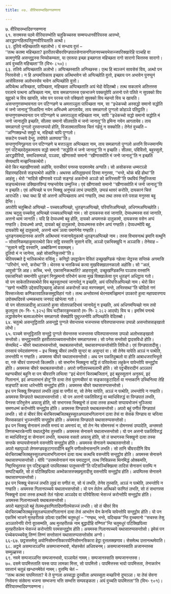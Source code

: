 ```yaml
---
title: ०७. वीरियारम्भादिवग्गवण्णना

---
```

७. वीरियारम्भादिवग्गवण्णना  
६१. सत्तमस्स पठमे वीरियारम्भोति चतुकिच्चस्स सम्मप्पधानवीरियस्स आरम्भो, आरद्धपग्गहितपरिपुण्णवीरियताति अत्थो।  
६२. दुतिये महिच्छताति महालोभो। यं सन्धाय वुत्तं –  
‘‘तत्थ कतमा महिच्छता? इतरीतरचीवरपिण्डपातसेनासनगिलानपच्चयभेसज्जपरिक्खारेहि पञ्चहि वा कामगुणेहि असन्तुट्ठस्स भिय्योकम्यता, या एवरूपा इच्छा इच्छागता महिच्छता रागो सारागो चित्तस्स सारागो। अयं वुच्चति महिच्छता’’ति (विभ॰ ८५०)।  
६३. ततिये अप्पिच्छताति अलोभो। अप्पिच्छस्साति अनिच्छस्स। एत्थ हि ब्यञ्जनं सावसेसं विय, अत्थो पन निरवसेसो। न हि अप्पमत्तिकाय इच्छाय अत्थिभावेन सो अप्पिच्छोति वुत्तो, इच्छाय पन अभावेन पुनप्पुनं आसेवितस्स अलोभस्सेव भावेन अप्पिच्छोति वुत्तो।  
अपिचेत्थ अत्रिच्छता, पापिच्छता, महिच्छता अप्पिच्छताति अयं भेदो वेदितब्बो। तत्थ सकलाभे अतित्तस्स परलाभे पत्थना अत्रिच्छता नाम, याय समन्नागतस्स एकभाजने पक्कपूवेपि अत्तनो पत्ते पतिते न सुपक्को विय खुद्दको च विय खायति, स्वेव पन परस्स पत्ते पक्खित्तो सुपक्को विय महन्तो विय च खायति। असन्तगुणसम्भावनता पन पटिग्गहणे च अमत्तञ्ञुता पापिच्छता नाम, सा ‘‘इधेकच्चो अस्सद्धो समानो सद्धोति मं जनो जानातू’’तिआदिना नयेन अभिधम्मे आगतायेव, ताय समन्नागतो पुग्गलो कोहञ्ञे पतिट्ठाति। सन्तगुणसम्भावनता पन पटिग्गहणे च अमत्तञ्ञुता महिच्छता नाम, सापि ‘‘इधेकच्चो सद्धो समानो सद्धोति मं जनो जानातूति इच्छति, सीलवा समानो सीलवाति मं जनो जानातू’’ति इमिना नयेन आगतायेव। ताय समन्नागतो पुग्गलो दुस्सन्तप्पयो होति, विजातमातापिस्स चित्तं गहेतुं न सक्कोति। तेनेतं वुच्चति –  
‘‘अग्गिक्खन्धो समुद्दो च, महिच्छो चापि पुग्गलो।  
सकटेन पच्चये देन्तु, तयोपेते अतप्पया’’ति॥  
सन्तगुणनिगूहनता पन पटिग्गहणे च मत्तञ्ञुता अप्पिच्छता नाम, ताय समन्नागतो पुग्गलो अत्तनि विज्जमानम्पि गुणं पटिच्छादेतुकामताय सद्धो समानो ‘‘सद्धोति मं जनो जानातू’’ति न इच्छति। सीलवा, पविवित्तो, बहुस्सुतो, आरद्धवीरियो, समाधिसम्पन्नो, पञ्ञवा, खीणासवो समानो ‘‘खीणासवोति मं जनो जानातू’’ति न इच्छति सेय्यथापि मज्झन्तिकत्थेरो।  
थेरो किर महाखीणासवो अहोसि, पत्तचीवरं पनस्स पादमत्तमेव अग्घति। सो असोकस्स धम्मरञ्ञो विहारमहदिवसे सङ्घत्थेरो अहोसि। अथस्स अतिलूखभावं दिस्वा मनुस्सा, ‘‘भन्ते, थोकं बहि होथा’’ति आहंसु। थेरो ‘‘मादिसे खीणासवे रञ्ञो सङ्गहं अकरोन्ते अञ्ञो को करिस्सती’’ति पथवियं निमुज्जित्वा सङ्घत्थेरस्स उक्खित्तपिण्डं गण्हन्तोयेव उम्मुज्जि। एवं खीणासवो समानो ‘‘खीणासवोति मं जनो जानातू’’ति न इच्छति। एवं अप्पिच्छो च पन भिक्खु अनुप्पन्नं लाभं उप्पादेति, उप्पन्नं थावरं करोति, दायकानं चित्तं आराधेति। यथा यथा हि सो अत्तनो अप्पिच्छताय अप्पं गण्हाति, तथा तथा तस्स वत्ते पसन्ना मनुस्सा बहू देन्ति।  
अपरोपि चतुब्बिधो अप्पिच्छो – पच्चयअप्पिच्छो, धुतङ्गअप्पिच्छो, परियत्तिअप्पिच्छो, अधिगमअप्पिच्छोति। तत्थ चतूसु पच्चयेसु अप्पिच्छो पच्चयअप्पिच्छो नाम। सो दायकस्स वसं जानाति, देय्यधम्मस्स वसं जानाति, अत्तनो थामं जानाति। यदि हि देय्यधम्मो बहु होति, दायको अप्पमत्तकं दातुकामो, दायकस्स वसेन अप्पं गण्हाति। देय्यधम्मो अप्पो, दायको बहुं दातुकामो, देय्यधम्मस्स वसेन अप्पं गण्हाति। देय्यधम्मोपि बहु, दायकोपि बहुं दातुकामो, अत्तनो थामं ञत्वा पमाणेनेव गण्हाति।  
धुतङ्गसमादानस्स अत्तनि अत्थिभावं नजानापेतुकामो धुतङ्गअप्पिच्छो नाम। तस्स विभावनत्थं इमानि वत्थूनि – सोसानिकमहाकुमारत्थेरो किर सट्ठि वस्सानि सुसाने वसि, अञ्ञो एकभिक्खुपि न अञ्ञासि। तेनेवाह –  
‘‘सुसाने सट्ठि वस्सानि, अब्बोकिण्णं वसामहम्।  
दुतियो मं न जानेय्य, अहो सोसानिकुत्तमो’’ति॥  
चेतियपब्बते द्वे भातिकत्थेरा वसिंसु। कनिट्ठो उपट्ठाकेन पेसितं उच्छुखण्डिकं गहेत्वा जेट्ठस्स सन्तिकं अगमासि ‘‘परिभोगं, भन्ते, करोथा’’ति। थेरस्स च भत्तकिच्चं कत्वा मुखविक्खालनकालो अहोसि। सो ‘‘अलं, आवुसो’’ति आह। कच्चि, भन्ते, एकासनिकत्थाति? आहरावुसो, उच्छुखण्डिकन्ति पञ्ञास वस्सानि एकासनिको समानोपि धुतङ्गं निगूहमानो परिभोगं कत्वा मुखं विक्खालेत्वा पुन धुतङ्गं अधिट्ठाय गतो।  
यो पन साकेततिस्सत्थेरो विय बहुस्सुतभावं जानापेतुं न इच्छति, अयं परियत्तिअप्पिच्छो नाम। थेरो किर ‘‘खणो नत्थीति उद्देसपरिपुच्छासु ओकासं अकरोन्तो कदा मरणक्खणं, भन्ते, लभिस्सथा’’ति चोदितो गणं विस्सज्जेत्वा कणिकारवालिकसमुद्दविहारं गतो। तत्थ अन्तोवस्सं थेरनवमज्झिमानं उपकारो हुत्वा महापवारणाय उपोसथदिवसे धम्मकथाय जनपदं खोभेत्वा गतो।  
यो पन सोतापन्नादीसु अञ्ञतरो हुत्वा सोतापन्नादिभावं जानापेतुं न इच्छति, अयं अधिगमप्पिच्छो नाम तयो कुलपुत्ता (म॰ नि॰ १.३२५) विय घटीकारकुम्भकारो (म॰ नि॰ २.२८२ आदयो) विय च। इमस्मिं पनत्थे लद्धासेवनेन बलवअलोभेन समन्नागतो सेक्खोपि पुथुज्जनोपि अप्पिच्छोति वेदितब्बो।  
६४. चतुत्थे असन्तुट्ठिताति असन्तुट्ठे पुग्गले सेवन्तस्स भजन्तस्स पयिरुपासन्तस्स उप्पन्नो असन्तोससङ्खातो लोभो।  
६५. पञ्चमे सन्तुट्ठिताति सन्तुट्ठे पुग्गले सेवन्तस्स भजन्तस्स पयिरुपासन्तस्स उप्पन्नो अलोभसङ्खातो सन्तोसो। सन्तुट्ठस्साति इतरीतरपच्चयसन्तोसेन समन्नागतस्स। सो पनेस सन्तोसो द्वादसविधो होति। सेय्यथिदं – चीवरे यथालाभसन्तोसो, यथाबलसन्तोसो, यथासारुप्पसन्तोसोति तिविधो। एवं पिण्डपातादीसु।  
तस्सायं पभेदसंवण्णना – इध भिक्खु चीवरं लभति सुन्दरं वा असुन्दरं वा। सो तेनेव यापेति अञ्ञं न पत्थेति, लभन्तोपि न गण्हाति। अयमस्स चीवरे यथालाभसन्तोसो। अथ पन पकतिदुब्बलो वा होति आबाधजराभिभूतो वा, गरुं चीवरं पारुपन्तो किलमति। सो सभागेन भिक्खुना सद्धिं तं परिवत्तेत्वा लहुकेन यापेन्तोपि सन्तुट्ठोव होति। अयमस्स चीवरे यथाबलसन्तोसो। अपरो पणीतपच्चयलाभी होति। सो पट्टचीवरादीनं अञ्ञतरं महग्घचीवरं बहूनि वा पन चीवरानि लभित्वा ‘‘इदं थेरानं चिरपब्बजितानं, इदं बहुस्सुतानं अनुरूपं, इदं गिलानानं, इदं अप्पलाभानं होतू’’ति दत्वा तेसं पुराणचीवरं वा सङ्कारकूटादितो वा नन्तकानि उच्चिनित्वा तेहि सङ्घाटिं कत्वा धारेन्तोपि सन्तुट्ठोव होति। अयमस्स चीवरे यथासारुप्पसन्तोसो।  
इध पन भिक्खु पिण्डपातं लभति लूखं वा पणीतं वा, सो तेनेव यापेति, अञ्ञं न पत्थेति, लभन्तोपि न गण्हाति। अयमस्स पिण्डपाते यथालाभसन्तोसो। यो पन अत्तनो पकतिविरुद्धं वा ब्याधिविरुद्धं वा पिण्डपातं लभति, येनस्स परिभुत्तेन अफासु होति, सो सभागस्स भिक्खुनो तं दत्वा तस्स हत्थतो सप्पायभोजनं भुञ्जित्वा समणधम्मं करोन्तोपि सन्तुट्ठोव होति। अयमस्स पिण्डपाते यथाबलसन्तोसो। अपरो बहुं पणीतं पिण्डपातं लभति। सो तं चीवरं विय थेरचिरपब्बजितबहुस्सुतअप्पलाभगिलानानं दत्वा तेसं वा सेसकं पिण्डाय वा चरित्वा मिस्सकाहारं भुञ्जन्तोपि सन्तुट्ठोव होति। अयमस्स पिण्डपाते यथासारुप्पसन्तोसो।  
इध पन भिक्खु सेनासनं लभति मनापं वा अमनापं वा, सो तेन नेव सोमनस्सं न दोमनस्सं उप्पादेति, अन्तमसो तिणसन्थारकेनापि यथालद्धेनेव तुस्सति। अयमस्स सेनासने यथालाभसन्तोसो। यो पन अत्तनो पकतिविरुद्धं वा ब्याधिविरुद्धं वा सेनासनं लभति, यत्थस्स वसतो अफासु होति, सो तं सभागस्स भिक्खुनो दत्वा तस्स सन्तके सप्पायसेनासने वसन्तोपि सन्तुट्ठोव होति। अयमस्स सेनासने यथाबलसन्तोसो।  
अपरो महापुञ्ञो लेणमण्डपकूटागारादीनि बहूनि पणीतसेनासनानि लभति। सो तानि चीवरादीनि विय थेरचिरपब्बजितबहुस्सुतअप्पलाभगिलानानं दत्वा यत्थ कत्थचि वसन्तोपि सन्तुट्ठोव होति। अयमस्स सेनासने यथासारुप्पसन्तोसो। योपि ‘‘उत्तमसेनासनं नाम पमादट्ठानं, तत्थ निसिन्नस्स थिनमिद्धं ओक्कमति, निद्दाभिभूतस्स पुन पटिबुज्झतो पापवितक्का पातुभवन्ती’’ति पटिसञ्चिक्खित्वा तादिसं सेनासनं पत्तम्पि न सम्पटिच्छति, सो तं पटिक्खिपित्वा अब्भोकासरुक्खमूलादीसु वसन्तोपि सन्तुट्ठोव होति। अयम्पिस्स सेनासने यथासारुप्पसन्तोसो।  
इध पन भिक्खु भेसज्जं लभति लूखं वा पणीतं वा, सो यं लभति, तेनेव तुस्सति, अञ्ञं न पत्थेति, लभन्तोपि न गण्हाति। अयमस्स गिलानपच्चये यथालाभसन्तोसो। यो पन तेलेन अत्थिको फाणितं लभति, सो तं सभागस्स भिक्खुनो दत्वा तस्स हत्थतो तेलं गहेत्वा अञ्ञदेव वा परियेसित्वा भेसज्जं करोन्तोपि सन्तुट्ठोव होति। अयमस्स गिलानपच्चये यथाबलसन्तोसो।  
अपरो महापुञ्ञो बहुं तेलमधुफाणितादिपणीतभेसज्जं लभति। सो तं चीवरं विय थेरचिरपब्बजितबहुस्सुतअप्पलाभगिलानानं दत्वा तेसं आभतेन येन केनचि यापेन्तोपि सन्तुट्ठोव होति। यो पन एकस्मिं भाजने मुत्तहरीतकं ठपेत्वा एकस्मिं चतुमधुरं – ‘‘गण्हथ, भन्ते, यदिच्छक’’न्ति वुच्चमानो ‘‘सचस्स तेसु अञ्ञतरेनपि रोगो वूपसम्मति, अथ मुत्तहरीतकं नाम बुद्धादीहि वण्णित’’न्ति चतुमधुरं पटिक्खिपित्वा मुत्तहरीतकेन भेसज्जं करोन्तोपि परमसन्तुट्ठोव होति। अयमस्स गिलानपच्चये यथासारुप्पसन्तोसो। इमेसं पन पच्चेकपच्चयेसु तिण्णं तिण्णं सन्तोसानं यथासारुप्पसन्तोसोव अग्गो।  
६६-६७. छट्ठसत्तमेसु अयोनिसोमनसिकारयोनिसोमनसिकारा हेट्ठा वुत्तलक्खणाव। सेसमेत्थ उत्तानत्थमेवाति।  
६८. अट्ठमे असम्पजञ्ञन्ति असम्पजानभावो, मोहस्सेतं अधिवचनम्। असम्पजानस्साति अजानन्तस्स सम्मुळ्हस्स।  
६९. नवमे सम्पजञ्ञन्ति सम्पजानभावो, पञ्ञायेतं नामम्। सम्पजानस्साति सम्पजानन्तस्स।  
७०. दसमे पापमित्तताति यस्स पापा लामका मित्ता, सो पापमित्तो। पापमित्तस्स भावो पापमित्तता, तेनाकारेन पवत्तानं चतुन्नं खन्धानमेवेतं नामम्। वुत्तम्पि चेतं –  
‘‘तत्थ कतमा पापमित्तता? ये ते पुग्गला अस्सद्धा दुस्सीला अप्पस्सुता मच्छरिनो दुप्पञ्ञा। या तेसं सेवना निसेवना संसेवना भजना सम्भजना भत्ति सम्भत्ति सम्पवङ्कता। अयं वुच्चति पापमित्तता’’ति (विभ॰ ९०१)।  
वीरियारम्भादिवग्गवण्णना।  